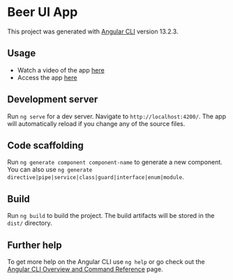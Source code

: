 # Beer UI App

This project was generated with [Angular CLI](https://github.com/angular/angular-cli) version 13.2.3.

## Usage

- Watch a video of the app [here](https://youtu.be/_HDpgq84WWA)
- Access the app [here](https://angular-beer-ui-app.vercel.app/)

## Development server

Run `ng serve` for a dev server. Navigate to `http://localhost:4200/`. The app will automatically reload if you change any of the source files.

## Code scaffolding

Run `ng generate component component-name` to generate a new component. You can also use `ng generate directive|pipe|service|class|guard|interface|enum|module`.

## Build

Run `ng build` to build the project. The build artifacts will be stored in the `dist/` directory.

## Further help

To get more help on the Angular CLI use `ng help` or go check out the [Angular CLI Overview and Command Reference](https://angular.io/cli) page.
